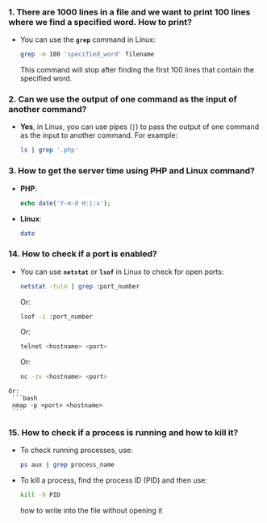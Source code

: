 ### 1. **There are 1000 lines in a file and we want to print 100 lines where we find a specified word. How to print?**
   - You can use the **`grep`** command in Linux:
     ```bash
     grep -m 100 'specified_word' filename
     ```
     This command will stop after finding the first 100 lines that contain the specified word.

### 2. **Can we use the output of one command as the input of another command?**
   - **Yes**, in Linux, you can use pipes (`|`) to pass the output of one command as the input to another command. For example:
     ```bash
     ls | grep '.php'
     ```

### 3. **How to get the server time using PHP and Linux command?**
   - **PHP**:
     ```php
     echo date('Y-m-d H:i:s');
     ```
   - **Linux**:
     ```bash
     date
     ```
### 14. **How to check if a port is enabled?**
   - You can use **`netstat`** or **`lsof`** in Linux to check for open ports:
     ```bash
     netstat -tuln | grep :port_number
     ```
     Or:
     ```bash
     lsof -i :port_number
     ```
     Or:
     ```bash
     telnet <hostname> <port>
     ```
        Or:
     ```bash
     nc -zv <hostname> <port>
     ```
    Or:
     ```bash
     nmap -p <port> <hostname>
     ```

### 15. **How to check if a process is running and how to kill it?**
   - To check running processes, use:
     ```bash
     ps aux | grep process_name
     ```
   - To kill a process, find the process ID (PID) and then use:
     ```bash
     kill -9 PID
     ```


     how to write into the file without opening it